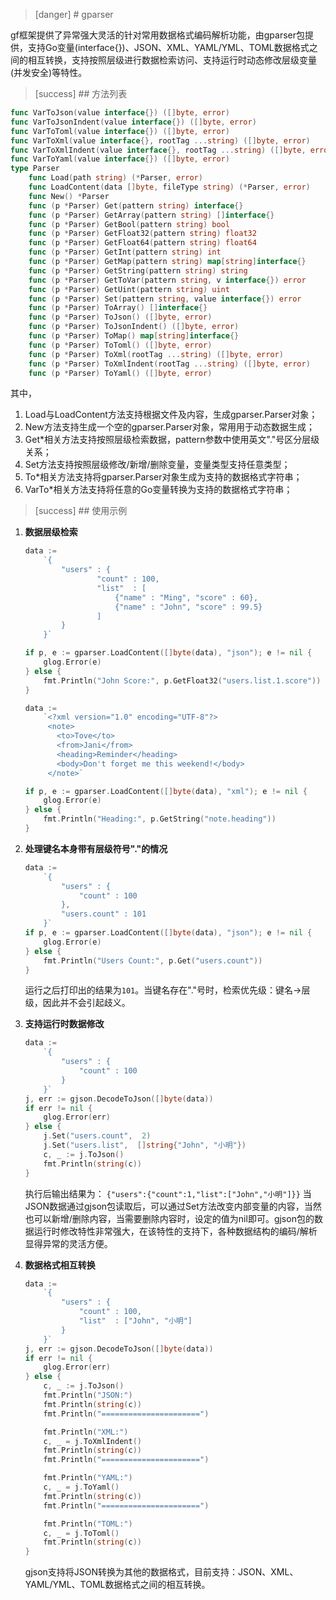 



>[danger] # gparser

gf框架提供了异常强大灵活的针对常用数据格式编码解析功能，由gparser包提供，支持Go变量(interface{})、JSON、XML、YAML/YML、TOML数据格式之间的相互转换，支持按照层级进行数据检索访问、支持运行时动态修改层级变量(并发安全)等特性。

>[success] ## 方法列表

```go
func VarToJson(value interface{}) ([]byte, error)
func VarToJsonIndent(value interface{}) ([]byte, error)
func VarToToml(value interface{}) ([]byte, error)
func VarToXml(value interface{}, rootTag ...string) ([]byte, error)
func VarToXmlIndent(value interface{}, rootTag ...string) ([]byte, error)
func VarToYaml(value interface{}) ([]byte, error)
type Parser
    func Load(path string) (*Parser, error)
    func LoadContent(data []byte, fileType string) (*Parser, error)
    func New() *Parser
    func (p *Parser) Get(pattern string) interface{}
    func (p *Parser) GetArray(pattern string) []interface{}
    func (p *Parser) GetBool(pattern string) bool
    func (p *Parser) GetFloat32(pattern string) float32
    func (p *Parser) GetFloat64(pattern string) float64
    func (p *Parser) GetInt(pattern string) int
    func (p *Parser) GetMap(pattern string) map[string]interface{}
    func (p *Parser) GetString(pattern string) string
    func (p *Parser) GetToVar(pattern string, v interface{}) error
    func (p *Parser) GetUint(pattern string) uint
    func (p *Parser) Set(pattern string, value interface{}) error
    func (p *Parser) ToArray() []interface{}
    func (p *Parser) ToJson() ([]byte, error)
    func (p *Parser) ToJsonIndent() ([]byte, error)
    func (p *Parser) ToMap() map[string]interface{}
    func (p *Parser) ToToml() ([]byte, error)
    func (p *Parser) ToXml(rootTag ...string) ([]byte, error)
    func (p *Parser) ToXmlIndent(rootTag ...string) ([]byte, error)
    func (p *Parser) ToYaml() ([]byte, error)
```
其中，
1. Load与LoadContent方法支持根据文件及内容，生成gparser.Parser对象；
2. New方法支持生成一个空的gparser.Parser对象，常用用于动态数据生成；
3. Get\*相关方法支持按照层级检索数据，pattern参数中使用英文"."号区分层级关系；
4. Set方法支持按照层级修改/新增/删除变量，变量类型支持任意类型；
5. To\*相关方法支持将gparser.Parser对象生成为支持的数据格式字符串；
6. VarTo\*相关方法支持将任意的Go变量转换为支持的数据格式字符串；


>[success] ## 使用示例

1. **数据层级检索**

    ```go
    data :=
        `{
            "users" : {
                    "count" : 100,
                    "list"  : [
                        {"name" : "Ming", "score" : 60},
                        {"name" : "John", "score" : 99.5}
                    ]
            }
        }`

    if p, e := gparser.LoadContent([]byte(data), "json"); e != nil {
        glog.Error(e)
    } else {
        fmt.Println("John Score:", p.GetFloat32("users.list.1.score"))
    }
    ```

    ```go
    data :=
        `<?xml version="1.0" encoding="UTF-8"?>
         <note>
           <to>Tove</to>
           <from>Jani</from>
           <heading>Reminder</heading>
           <body>Don't forget me this weekend!</body>
         </note>`

    if p, e := gparser.LoadContent([]byte(data), "xml"); e != nil {
        glog.Error(e)
    } else {
        fmt.Println("Heading:", p.GetString("note.heading"))
    }
    ```
    
2. **处理键名本身带有层级符号"."的情况**

    ```go
    data :=
        `{
            "users" : {
                "count" : 100
            },
            "users.count" : 101
        }`
    if p, e := gparser.LoadContent([]byte(data), "json"); e != nil {
        glog.Error(e)
    } else {
        fmt.Println("Users Count:", p.Get("users.count"))
    }
    ```
    运行之后打印出的结果为```101```。当键名存在"."号时，检索优先级：键名->层级，因此并不会引起歧义。
    
1. **支持运行时数据修改**

    ```go
    data :=
        `{
            "users" : {
                "count" : 100
            }
        }`
    j, err := gjson.DecodeToJson([]byte(data))
    if err != nil {
        glog.Error(err)
    } else {
        j.Set("users.count",  2)
        j.Set("users.list",  []string{"John", "小明"})
        c, _ := j.ToJson()
        fmt.Println(string(c))
    }
    ```
    执行后输出结果为：
    ```{"users":{"count":1,"list":["John","小明"]}}```
	当JSON数据通过gjson包读取后，可以通过Set方法改变内部变量的内容，当然也可以新增/删除内容，当需要删除内容时，设定的值为nil即可。gjson包的数据运行时修改特性非常强大，在该特性的支持下，各种数据结构的编码/解析显得异常的灵活方便。

    
3. **数据格式相互转换**

    ```go
    data :=
        `{
            "users" : {
                "count" : 100,
                "list"  : ["John", "小明"]
            }
        }`
    j, err := gjson.DecodeToJson([]byte(data))
    if err != nil {
        glog.Error(err)
    } else {
        c, _ := j.ToJson()
        fmt.Println("JSON:")
        fmt.Println(string(c))
        fmt.Println("======================")

        fmt.Println("XML:")
        c, _ = j.ToXmlIndent()
        fmt.Println(string(c))
        fmt.Println("======================")

        fmt.Println("YAML:")
        c, _ = j.ToYaml()
        fmt.Println(string(c))
        fmt.Println("======================")

        fmt.Println("TOML:")
        c, _ = j.ToToml()
        fmt.Println(string(c))
    }
    ```
    gjson支持将JSON转换为其他的数据格式，目前支持：JSON、XML、YAML/YML、TOML数据格式之间的相互转换。
    
    
    
    
